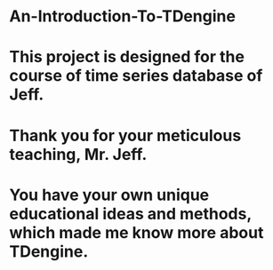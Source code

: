 # An-Introduction-To-TDengine
# This project is designed for the course of time series database of Jeff.
# Thank you for your meticulous teaching, Mr. Jeff.
# You have your own unique educational ideas and methods, which made me know more about TDengine.

